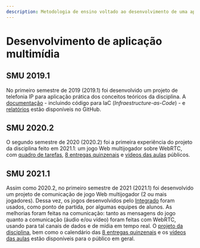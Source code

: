 ```yaml
---
description: Metodologia de ensino voltado ao desenvolvimento de uma aplicação multimídia.
---
```


# Desenvolvimento de aplicação multimídia

## SMU 2019.1

No primeiro semestre de 2019 (2019.1) foi desenvolvido um projeto de telefonia IP para aplicação prática dos conceitos teóricos da disciplina. A [documentação](https://github.com/boidacarapreta/smu20191) - incluindo código para IaC (_Infraestructure-as-Code_) - e [relatórios](https://ederson-torresini.github.io/smu20191/) estão disponíveis no GitHub.

## SMU 2020.2

O segundo semestre de 2020 (2020.2) foi a primeira experiência do projeto da disciplina feito em 2021.1: um jogo Web multijogador sobre WebRTC, com [quadro de tarefas](https://github.com/boidacarapreta/smu20202/projects/1?fullscreen=true), [8 entregas quinzenais](https://github.com/boidacarapreta/smu20202/milestones?direction=asc\&sort=due\_date\&state=closed) e [vídeos das aulas](https://www.youtube.com/watch?v=-z5b5nECqqE\&list=PLje9mMro7hT0qDruMV0POHU028OJX5i7-) públicos.

## SMU 2021.1

Assim como 2020.2, no primeiro semestre de 2021 (2021.1) foi desenvolvido um projeto de comunicação de jogo Web multijogador (2 ou mais jogadores). Dessa vez, os jogos desenvolvidos pelo [Integrado](../integrado-ao-ensino-medio-em-telecomunicacoes/aplicacao-web-com-javascript.md) foram usados, como ponto de partida, por algumas equipes de alunos. As melhorias foram feitas na comunicação: tanto as mensagens do jogo quanto a comunicação (áudio e/ou vídeo) foram feitas com WebRTC, usando para tal canais de dados e de mídia em tempo real. O [projeto da disciplina](https://github.com/boidacarapreta/smu20211/projects/1?fullscreen=true), bem como o calendário das [8 entregas quinzenais](https://github.com/boidacarapreta/smu20211/milestones?direction=asc\&sort=due\_date\&state=closed) e os [vídeos das aulas](https://www.youtube.com/watch?v=ps\_IIf5Dl38\&list=PLje9mMro7hT15gwJu3-O6iTl3nWhHRD7E) estão disponíveis para o público em geral.
